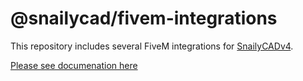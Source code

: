# @snailycad/fivem-integrations

This repository includes several FiveM integrations for [SnailyCADv4](https://github.com/snailycad/snaily-cadv4).

[Please see documenation here](https://cad-docs.caspertheghost.me/docs/fivem-integrations/scripts)
